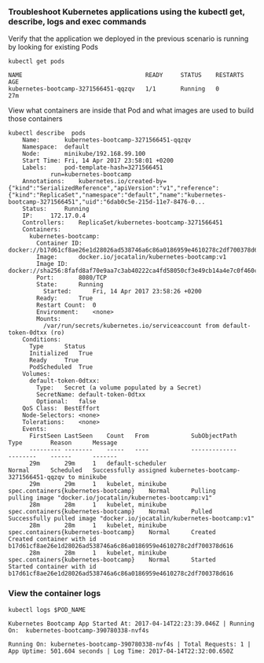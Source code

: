 ### Troubleshoot Kubernetes applications using the kubectl get, describe, logs and exec commands

Verify that the application we deployed in the previous scenario is running by looking for existing Pods

	kubectl get pods
	
	NAME                                   READY     STATUS    RESTARTS   AGE
	kubernetes-bootcamp-3271566451-qqzqv   1/1       Running   0          27m
	
View what containers are inside that Pod and what images are used to build those containers	

	kubectl describe  pods
		Name:		kubernetes-bootcamp-3271566451-qqzqv
		Namespace:	default
		Node:		minikube/192.168.99.100
		Start Time:	Fri, 14 Apr 2017 23:58:01 +0200
		Labels:		pod-template-hash=3271566451
				run=kubernetes-bootcamp
		Annotations:	kubernetes.io/created-by={"kind":"SerializedReference","apiVersion":"v1","reference":{"kind":"ReplicaSet","namespace":"default","name":"kubernetes-bootcamp-3271566451","uid":"6dab0c5e-215d-11e7-8476-0...
		Status:		Running
		IP:		172.17.0.4
		Controllers:	ReplicaSet/kubernetes-bootcamp-3271566451
		Containers:
		  kubernetes-bootcamp:
		    Container ID:	docker://b17d61cf8ae26e1d28026ad538746a6c86a0186959e4610278c2df700378d616
		    Image:		docker.io/jocatalin/kubernetes-bootcamp:v1
		    Image ID:		docker://sha256:8fafd8af70e9aa7c3ab40222ca4fd58050cf3e49cb14a4e7c0f460cd4f78e9fe
		    Port:		8080/TCP
		    State:		Running
		      Started:		Fri, 14 Apr 2017 23:58:26 +0200
		    Ready:		True
		    Restart Count:	0
		    Environment:	<none>
		    Mounts:
		      /var/run/secrets/kubernetes.io/serviceaccount from default-token-0dtxx (ro)
		Conditions:
		  Type		Status
		  Initialized 	True 
		  Ready 	True 
		  PodScheduled 	True 
		Volumes:
		  default-token-0dtxx:
		    Type:	Secret (a volume populated by a Secret)
		    SecretName:	default-token-0dtxx
		    Optional:	false
		QoS Class:	BestEffort
		Node-Selectors:	<none>
		Tolerations:	<none>
		Events:
		  FirstSeen	LastSeen	Count	From			SubObjectPath				Type		Reason		Message
		  ---------	--------	-----	----			-------------				--------	------		-------
		  29m		29m		1	default-scheduler						Normal		Scheduled	Successfully assigned kubernetes-bootcamp-3271566451-qqzqv to minikube
		  29m		29m		1	kubelet, minikube	spec.containers{kubernetes-bootcamp}	Normal		Pulling		pulling image "docker.io/jocatalin/kubernetes-bootcamp:v1"
		  28m		28m		1	kubelet, minikube	spec.containers{kubernetes-bootcamp}	Normal		Pulled		Successfully pulled image "docker.io/jocatalin/kubernetes-bootcamp:v1"
		  28m		28m		1	kubelet, minikube	spec.containers{kubernetes-bootcamp}	Normal		Created		Created container with id b17d61cf8ae26e1d28026ad538746a6c86a0186959e4610278c2df700378d616
		  28m		28m		1	kubelet, minikube	spec.containers{kubernetes-bootcamp}	Normal		Started		Started container with id b17d61cf8ae26e1d28026ad538746a6c86a0186959e4610278c2df700378d616


### View the container logs

`kubectl logs $POD_NAME`


	Kubernetes Bootcamp App Started At: 2017-04-14T22:23:39.046Z | Running On:  kubernetes-bootcamp-390780338-nvf4s

	Running On: kubernetes-bootcamp-390780338-nvf4s | Total Requests: 1 | App Uptime: 501.604 seconds | Log Time: 2017-04-14T22:32:00.650Z
